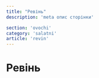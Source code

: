 ```yaml
---
title: "Ревінь"
description: 'meta опис сторінки'

section: 'ovochi'
category: 'salatni'
article: 'revin'
---
```


# Ревінь